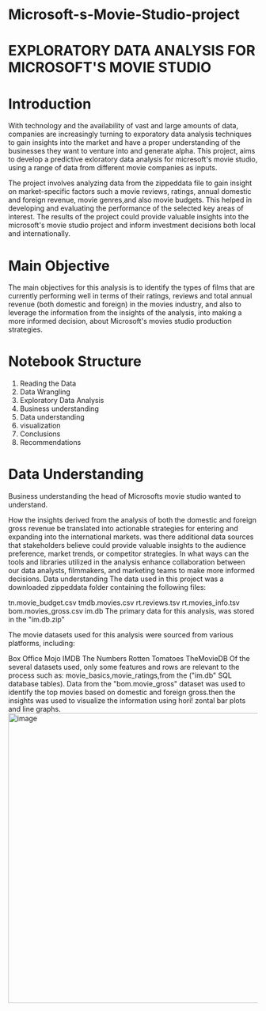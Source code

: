 # Microsoft-s-Movie-Studio-project
# EXPLORATORY DATA ANALYSIS FOR MICROSOFT'S MOVIE STUDIO
# Introduction
With technology and the availability of vast and large amounts of data, companies are increasingly turning to exporatory data analysis techniques to gain insights into the market and have a proper understanding of the businesses they want to venture into and generate alpha. This project, aims to develop a predictive exloratory data analysis for micresoft's movie studio, using a range of data from different movie companies as inputs.

The project involves analyzing data from the zippeddata file to gain insight on market-specific factors such a movie reviews, ratings, annual domestic and foreign revenue, movie genres,and also movie budgets. This helped in developing and evaluating the performance of the selected key areas of interest. The results of the project could provide valuable insights into the microsoft's movie studio project and inform investment decisions both local and internationally.

# Main Objective
The main objectives for this analysis is to identify the types of films that are currently performing well in terms of their ratings, reviews and total annual revenue (both domestic and foreign) in the movies industry, and also to leverage the information from the insights of the analysis, into making a more informed decision, about Microsoft's movies studio production strategies.

# Notebook Structure
1. Reading the Data
2. Data Wrangling
3. Exploratory Data Analysis
4. Business understanding
5. Data understanding
6. visualization
7. Conclusions
8. Recommendations
# Data Understanding
Business understanding
the head of Microsofts movie studio wanted to understand.

How the insights derived from the analysis of both the domestic and foreign gross revenue be translated into actionable strategies for entering and expanding into the international markets.
was there additional data sources that stakeholders believe could provide valuable insights to the audience preference, market trends, or competitor strategies.
In what ways can the tools and libraries utilized in the analysis enhance collaboration between our data analysts, filmmakers, and marketing teams to make more informed decisions.
Data understanding
The data used in this project was a downloaded zippeddata folder containing the following files:

tn.movie_budget.csv
tmdb.movies.csv
rt.reviews.tsv
rt.movies_info.tsv
bom.movies_gross.csv
im.db
The primary data for this analysis, was stored in the "im.db.zip"

The movie datasets used for this analysis were sourced from various platforms, including:

Box Office Mojo
IMDB
The Numbers
Rotten Tomatoes
TheMovieDB
Of the several datasets used, only some features and rows are relevant to the process such as: movie_basics,movie_ratings,from the ("im.db" SQL database tables). Data from the "bom.movie_gross" dataset was used to identify the top movies based on domestic and foreign gross.then the insights was used to visualize the information using hori!
zontal bar plots and line graphs.
<img width="586" alt="image" src="https://github.com/moschine/Microsoft-s-Movie-Studio-project/assets/144592615/9c4aacba-17cd-4b16-b7fa-b07253d6706e">


